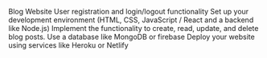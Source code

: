 Blog Website
User registration and login/logout functionality
Set up your development environment (HTML, CSS,
JavaScript / React and a backend like Node.js)
Implement the functionality to create, read, update,
and delete blog posts.
Use a database like MongoDB or firebase
Deploy your website using services like Heroku or
Netlify